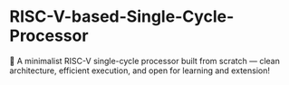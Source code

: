 # RISC-V-based-Single-Cycle-Processor
🚀 A minimalist RISC-V single-cycle processor built from scratch — clean architecture, efficient execution, and open for learning and extension!
